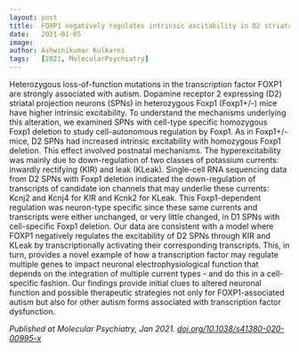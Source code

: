 ```yaml
---
layout: post
title:  FOXP1 negatively regulates intrinsic excitability in D2 striatal projection neurons by promoting inwardly rectifying and leak potassium currents
date:   2021-01-05
image:
author: Ashwinikumar Kulkarni
tags:   [2021, MolecularPsychiatry]
---
```

<!-- ![post-thumb]({{site.baseurl}}/assets/images/blog/post-1.jpg){:class="img-fluid rounded float-left mr-5 mb-4"} -->


Heterozygous loss-of-function mutations in the transcription factor FOXP1 are strongly associated with autism. Dopamine receptor 2 expressing (D2) striatal projection neurons (SPNs) in heterozygous Foxp1 (Foxp1+/-) mice have higher intrinsic excitability. To understand the mechanisms underlying this alteration, we examined SPNs with cell-type specific homozygous Foxp1 deletion to study cell-autonomous regulation by Foxp1. As in Foxp1+/- mice, D2 SPNs had increased intrinsic excitability with homozygous Foxp1 deletion. This effect involved postnatal mechanisms. The hyperexcitability was mainly due to down-regulation of two classes of potassium currents: inwardly rectifying (KIR) and leak (KLeak). Single-cell RNA sequencing data from D2 SPNs with Foxp1 deletion indicated the down-regulation of transcripts of candidate ion channels that may underlie these currents: Kcnj2 and Kcnj4 for KIR and Kcnk2 for KLeak. This Foxp1-dependent regulation was neuron-type specific since these same currents and transcripts were either unchanged, or very little changed, in D1 SPNs with cell-specific Foxp1 deletion. Our data are consistent with a model where FOXP1 negatively regulates the excitability of D2 SPNs through KIR and KLeak by transcriptionally activating their corresponding transcripts. This, in turn, provides a novel example of how a transcription factor may regulate multiple genes to impact neuronal electrophysiological function that depends on the integration of multiple current types - and do this in a cell-specific fashion. Our findings provide initial clues to altered neuronal function and possible therapeutic strategies not only for FOXP1-associated autism but also for other autism forms associated with transcription factor dysfunction.

*Published at Molecular Psychiatry, Jan 2021. <a target="_blank" href="https://doi.org/10.1038/s41380-020-00995-x">doi.org/10.1038/s41380-020-00995-x</a>*
